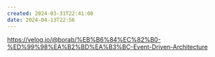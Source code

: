 ```yaml
---
created: 2024-03-31T22:41:00
date: 2024-04-13T22:56
---
```

https://velog.io/@borab/%EB%B6%84%EC%82%B0-%ED%99%98%EA%B2%BD%EA%B3%BC-Event-Driven-Architecture